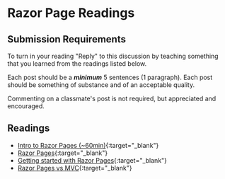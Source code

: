 # Razor Page Readings

## Submission Requirements
To turn in your reading "Reply" to this discussion by teaching something that you learned from the 
readings listed below.

Each post should be a ***minimum*** 5 sentences (1 paragraph). Each post should be something of substance and 
of an acceptable quality. 

Commenting on a classmate's post is not required, but appreciated and encouraged.

## Readings
- [Intro to Razor Pages (~60min)](https://www.youtube.com/watch?v=yyBijyCI5Sk){:target="_blank"}
- [Razor Pages](https://gunnarpeipman.com/aspnet/razor-pages/){:target="_blank"}
- [Getting started with Razor Pages](https://docs.microsoft.com/en-us/aspnet/core/tutorials/razor-pages/razor-pages-start?view=aspnetcore-2.1){:target="_blank"}
- [Razor Pages vs MVC](https://jonhilton.net/razor-pages-or-mvc-a-quick-comparison/){:target="_blank"}